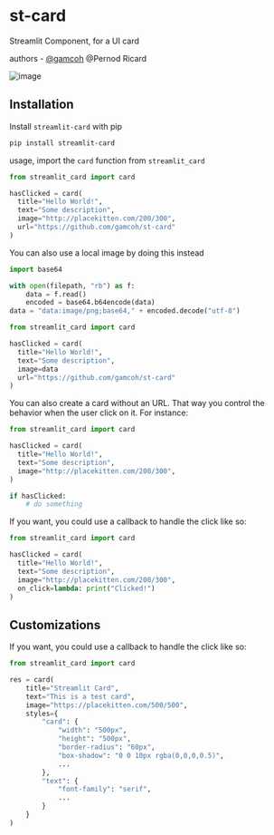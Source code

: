 # st-card

Streamlit Component, for a UI card

authors - [@gamcoh](https://github.com/gamcoh) @Pernod Ricard

![image](https://github.com/gamcoh/st-card/assets/18115514/c03e07e1-53a8-4829-85f4-3008571e5c1f)

## Installation

Install `streamlit-card` with pip
```bash
pip install streamlit-card
```

usage, import the `card` function from `streamlit_card`
```py
from streamlit_card import card

hasClicked = card(
  title="Hello World!",
  text="Some description",
  image="http://placekitten.com/200/300",
  url="https://github.com/gamcoh/st-card"
)
```

You can also use a local image by doing this instead
```py
import base64

with open(filepath, "rb") as f:
    data = f.read()
    encoded = base64.b64encode(data)
data = "data:image/png;base64," + encoded.decode("utf-8")

from streamlit_card import card

hasClicked = card(
  title="Hello World!",
  text="Some description",
  image=data
  url="https://github.com/gamcoh/st-card"
)
```

You can also create a card without an URL. That way you control the behavior when the user click on it.
For instance:
```py
from streamlit_card import card

hasClicked = card(
  title="Hello World!",
  text="Some description",
  image="http://placekitten.com/200/300",
)

if hasClicked:
    # do something
```

If you want, you could use a callback to handle the click like so:
```py
from streamlit_card import card

hasClicked = card(
  title="Hello World!",
  text="Some description",
  image="http://placekitten.com/200/300",
  on_click=lambda: print("Clicked!")
)
```

## Customizations

If you want, you could use a callback to handle the click like so:
```py
from streamlit_card import card

res = card(
    title="Streamlit Card",
    text="This is a test card",
    image="https://placekitten.com/500/500",
    styles={
        "card": {
            "width": "500px",
            "height": "500px",
            "border-radius": "60px",
            "box-shadow": "0 0 10px rgba(0,0,0,0.5)",
            ...
        },
        "text": {
            "font-family": "serif",
            ...
        }
    }
)
```
